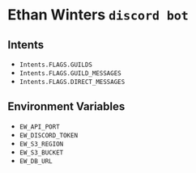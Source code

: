
# Ethan Winters `discord bot`

## Intents

- `Intents.FLAGS.GUILDS`
- `Intents.FLAGS.GUILD_MESSAGES`
- `Intents.FLAGS.DIRECT_MESSAGES`

## Environment Variables

- `EW_API_PORT` 
- `EW_DISCORD_TOKEN`
- `EW_S3_REGION`
- `EW_S3_BUCKET`
- `EW_DB_URL`

